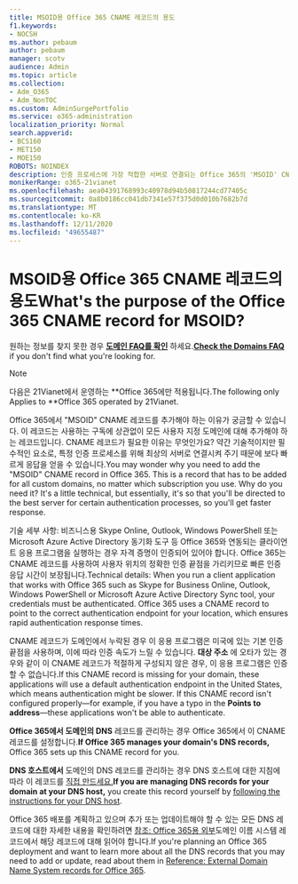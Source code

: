 ```yaml
---
title: MSOID용 Office 365 CNAME 레코드의 용도
f1.keywords:
- NOCSH
ms.author: pebaum
author: pebaum
manager: scotv
audience: Admin
ms.topic: article
ms.collection:
- Adm_O365
- Adm_NonTOC
ms.custom: AdminSurgePortfolio
ms.service: o365-administration
localization_priority: Normal
search.appverid:
- BCS160
- MET150
- MOE150
ROBOTS: NOINDEX
description: 인증 프로세스에 가장 적합한 서버로 연결되는 Office 365의 'MSOID' CNAME 레코드에 대해 자세히 알아보면 응답 속도가 빨라집니다.
monikerRange: o365-21vianet
ms.openlocfilehash: aea04391768993c40978d94b50817244cd77405c
ms.sourcegitcommit: 0a8b0186cc041db7341e57f375d0d010b7682b7d
ms.translationtype: MT
ms.contentlocale: ko-KR
ms.lasthandoff: 12/11/2020
ms.locfileid: "49655487"
---
```

# <a name="whats-the-purpose-of-the-office-365-cname-record-for-msoid"></a><span data-ttu-id="662f3-103">MSOID용 Office 365 CNAME 레코드의 용도</span><span class="sxs-lookup"><span data-stu-id="662f3-103">What's the purpose of the Office 365 CNAME record for MSOID?</span></span>

 <span data-ttu-id="662f3-104">원하는 정보를 찾지 못한 경우 **[도메인 FAQ를 확인](../setup/domains-faq.yml)** 하세요.</span><span class="sxs-lookup"><span data-stu-id="662f3-104">**[Check the Domains FAQ](../setup/domains-faq.yml)** if you don't find what you're looking for.</span></span> 
> [!NOTE]
> <span data-ttu-id="662f3-105">다음은 21Vianet에서 운영하는 \*\*Office 365에만 적용됩니다.</span><span class="sxs-lookup"><span data-stu-id="662f3-105">The following only Applies to \*\*Office 365 operated by 21Vianet.</span></span>
  
<span data-ttu-id="662f3-p101">Office 365에서 "MSOID" CNAME 레코드를 추가해야 하는 이유가 궁금할 수 있습니다. 이 레코드는 사용하는 구독에 상관없이 모든 사용자 지정 도메인에 대해 추가해야 하는 레코드입니다. CNAME 레코드가 필요한 이유는 무엇인가요? 약간 기술적이지만 필수적인 요소로, 특정 인증 프로세스를 위해 최상의 서버로 연결시켜 주기 때문에 보다 빠르게 응답을 얻을 수 있습니다.</span><span class="sxs-lookup"><span data-stu-id="662f3-p101">You may wonder why you need to add the "MSOID" CNAME record in Office 365. This is a record that has to be added for all custom domains, no matter which subscription you use. Why do you need it? It's a little technical, but essentially, it's so that you'll be directed to the best server for certain authentication processes, so you'll get faster response.</span></span>
  
<span data-ttu-id="662f3-p102">기술 세부 사항: 비즈니스용 Skype Online, Outlook, Windows PowerShell 또는 Microsoft Azure Active Directory 동기화 도구 등 Office 365와 연동되는 클라이언트 응용 프로그램을 실행하는 경우 자격 증명이 인증되어 있어야 합니다. Office 365는 CNAME 레코드를 사용하여 사용자 위치의 정확한 인증 끝점을 가리키므로 빠른 인증 응답 시간이 보장됩니다.</span><span class="sxs-lookup"><span data-stu-id="662f3-p102">Technical details: When you run a client application that works with Office 365 such as Skype for Business Online, Outlook, Windows PowerShell or Microsoft Azure Active Directory Sync tool, your credentials must be authenticated. Office 365 uses a CNAME record to point to the correct authentication endpoint for your location, which ensures rapid authentication response times.</span></span>
  
<span data-ttu-id="662f3-p103">CNAME 레코드가 도메인에서 누락된 경우 이 응용 프로그램은 미국에 있는 기본 인증 끝점을 사용하며, 이에 따라 인증 속도가 느릴 수 있습니다. **대상 주소** 에 오타가 있는 경우와 같이 이 CNAME 레코드가 적절하게 구성되지 않은 경우, 이 응용 프로그램은 인증할 수 없습니다.</span><span class="sxs-lookup"><span data-stu-id="662f3-p103">If this CNAME record is missing for your domain, these applications will use a default authentication endpoint in the United States, which means authentication might be slower. If this CNAME record isn't configured properly—for example, if you have a typo in the **Points to address**—these applications won't be able to authenticate.</span></span>
  
 <span data-ttu-id="662f3-114">**Office 365에서 도메인의 DNS** 레코드를 관리하는 경우 Office 365에서 이 CNAME 레코드를 설정합니다.</span><span class="sxs-lookup"><span data-stu-id="662f3-114">**If Office 365 manages your domain's DNS records,** Office 365 sets up this CNAME record for you.</span></span> 
  
 <span data-ttu-id="662f3-115">**DNS 호스트에서** 도메인의 DNS 레코드를 관리하는 경우 DNS 호스트에 대한 지침에 따라 이 레코드를 [직접 만드세요.](https://docs.microsoft.com/microsoft-365/admin/get-help-with-domains/create-dns-records-at-any-dns-hosting-provider)</span><span class="sxs-lookup"><span data-stu-id="662f3-115">**If you are managing DNS records for your domain at your DNS host,** you create this record yourself by [following the instructions for your DNS host](https://docs.microsoft.com/microsoft-365/admin/get-help-with-domains/create-dns-records-at-any-dns-hosting-provider).</span></span>
  
<span data-ttu-id="662f3-116">Office 365 배포를 계획하고 있으며 추가 또는 업데이트해야 할 수 있는 모든 DNS 레코드에 대한 자세한 내용을 확인하려면 [참조: Office 365용 외부](https://go.microsoft.com/fwlink/?LinkId=579013)도메인 이름 시스템 레코드에서 해당 레코드에 대해 읽어야 합니다.</span><span class="sxs-lookup"><span data-stu-id="662f3-116">If you're planning an Office 365 deployment and want to learn more about all the DNS records that you may need to add or update, read about them in [Reference: External Domain Name System records for Office 365](https://go.microsoft.com/fwlink/?LinkId=579013).</span></span>
  

